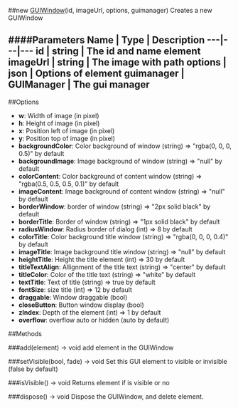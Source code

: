 ##new [GUIWindow](#)(id, imageUrl, options, guimanager)
Creates a new GUIWindow

####Parameters
Name | Type | Description
---|---|---
**id** | string | The id and name element
**imageUrl** | string | The image with path
**options** | json | Options of element
**guimanager** | GUIManager | The gui manager
---

##Options

* **w**: Width of image (in pixel)
* **h**: Height of image (in pixel)
* **x**: Position left of image (in pixel)
* **y**: Position top of image (in pixel)
* **backgroundColor**: Color background of window (string) =&gt; "rgba(0, 0, 0, 0.5)" by default
* **backgroundImage**: Image background of window (string) =&gt; "null" by default
* **colorContent**: Color background of content window (string) =&gt; "rgba(0.5, 0.5, 0.5, 0.1)" by default
* **imageContent**: Image background of content window (string) =&gt; "null" by default
* **borderWindow**: border of window (string) =&gt; "2px solid black" by default
* **borderTitle**: Border of window (string) =&gt; "1px solid black" by default
* **radiusWindow**: Radius border of dialog (int)  =&gt; 8 by default
* **colorTitle**: Color background title window (string) =&gt; "rgba(0, 0, 0, 0.4)" by default
* **imageTitle**: Image background title window (string) =&gt; "null" by default
* **heightTitle**: Height the title element (int) =&gt; 30 by default
* **titleTextAlign**: Allignment of the title text (string) =&gt; "center" by default
* **titleColor**: Color of the title text (string) =&gt; "white" by default
* **textTitle**: Text of title (string)  =&gt; true by default
* **fontSize**: size title (int)  =&gt; 12 by default
* **draggable**: Window draggable (bool)
* **closeButton**: Button window display (bool)
* **zIndex**: Depth of the element (int) =&gt; 1 by default
* **overflow**: overflow auto or hidden (auto by default)

##Methods

###add(element) → void
add element in the GUIWindow

###setVisible(bool, fade) → void
Set this GUI element to visible or invisible (false by default)

###isVisible() → void
Returns element if is visible or no

###dispose() → void
Dispose the GUIWindow, and delete element.
